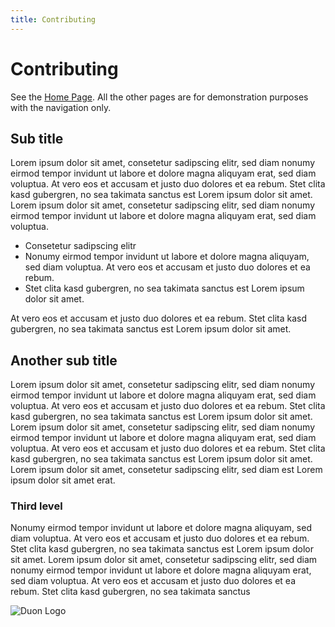 ```yaml
---
title: Contributing
---
```

# Contributing

See the [Home Page](/). All the other pages are for demonstration purposes
with the navigation only.

## Sub title 

Lorem ipsum dolor sit amet, consetetur sadipscing elitr, sed diam
nonumy eirmod tempor invidunt ut labore et dolore magna aliquyam erat,
sed diam voluptua. At vero eos et accusam et justo duo dolores et ea
rebum. Stet clita kasd gubergren, no sea takimata sanctus est Lorem
ipsum dolor sit amet. Lorem ipsum dolor sit amet, consetetur sadipscing
elitr, sed diam nonumy eirmod tempor invidunt ut labore et dolore magna
aliquyam erat, sed diam voluptua. 

* Consetetur sadipscing elitr
* Nonumy eirmod tempor invidunt ut labore et dolore magna aliquyam,
  sed diam voluptua. At vero eos et accusam et justo duo dolores et ea
  rebum.
* Stet clita kasd gubergren, no sea takimata sanctus est Lorem
  ipsum dolor sit amet.

At vero eos et accusam et justo duo dolores et ea rebum. Stet clita kasd 
gubergren, no sea takimata sanctus est Lorem ipsum dolor sit amet.

## Another sub title

Lorem ipsum dolor sit amet, consetetur sadipscing elitr, sed diam
nonumy eirmod tempor invidunt ut labore et dolore magna aliquyam erat,
sed diam voluptua. At vero eos et accusam et justo duo dolores et ea
rebum. Stet clita kasd gubergren, no sea takimata sanctus est Lorem
ipsum dolor sit amet. Lorem ipsum dolor sit amet, consetetur sadipscing
elitr, sed diam nonumy eirmod tempor invidunt ut labore et dolore magna
aliquyam erat, sed diam voluptua. At vero eos et accusam et justo duo
dolores et ea rebum. Stet clita kasd gubergren, no sea takimata sanctus
est Lorem ipsum dolor sit amet. Lorem ipsum dolor sit amet, consetetur
sadipscing elitr, sed diam est Lorem ipsum dolor sit amet erat.

### Third level

Nonumy eirmod tempor invidunt ut labore et dolore magna aliquyam,
sed diam voluptua. At vero eos et accusam et justo duo dolores et ea
rebum. Stet clita kasd gubergren, no sea takimata sanctus est Lorem
ipsum dolor sit amet. Lorem ipsum dolor sit amet, consetetur sadipscing
elitr, sed diam nonumy eirmod tempor invidunt ut labore et dolore magna
aliquyam erat, sed diam voluptua. At vero eos et accusam et justo duo
dolores et ea rebum. Stet clita kasd gubergren, no sea takimata sanctus

![Duon Logo](/logo.svg)